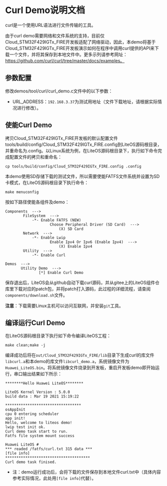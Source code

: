 # Curl Demo说明文档

curl是一个使用URL语法进行文件传输的工具。

由于curl demo需要网络和文件系统的支持，目前仅Cloud_STM32F429IGTx_FIRE开发板适配了网络驱动，因此，本demo将基于Cloud_STM32F429IGTx_FIRE开发板演示如何在程序中调用curl提供的API来下载一个文件，并将其保存到本地文件中。更多示列请参考网址：https://github.com/curl/curl/tree/master/docs/examples。

## 参数配置
修改demos/tool/curl/curl_demo.c文件中的以下参数：
- URL_ADDRESS：`192.168.3.37`为测试用地址（文件下载地址，请根据实际情况进行修改）。

## 使能Curl Demo

拷贝Cloud_STM32F429IGTx_FIRE开发板的默认配置文件tools/build/config/Cloud_STM32F429IGTx_FIRE.config到LiteOS源码根目录，并重命名为.config。以Linux系统为例，在LiteOS源码根目录下，执行如下命令完成配置文件的拷贝和重命名：
```
cp tools/build/config/Cloud_STM32F429IGTx_FIRE.config .config
```

本demo使用SD存储下载的测试文件，所以需要使能FATFS文件系统并设置为SD卡模式，在LiteOS源码根目录下执行命令：
```
make menuconfig
```

按如下路径使能各组件及demo：
```
Components  --->
        FileSystem  --->
            -*- Enable FATFS (NEW)
                    Choose Peripheral Driver (SD Card)  --->
                        (X) SD Card
        Network  --->
            -*- Enable Lwip
                    Enable Ipv4 Or Ipv6 (Enable Ipv4)  --->
                        (X) Enable Ipv4
        Utility  --->
            -*- Enable Curl

Demos  --->
       Utility Demo  --->
               [*] Enable Curl Demo
```

保存退出后，LiteOS会从github自动下载curl源码，并从gitee上的LiteOS组件仓库里下载对应的patch包，并将patch打入源码，此过程的详细流程，请查阅`components/download.sh`文件。

**注意**：下载需要Linux主机可以访问互联网，并安装`git`工具。


## 编译运行Curl Demo

在LiteOS源码根目录下执行如下命令编译LiteOS工程：
```
make clean;make -j
```
编译成功后将在`out/Cloud_STM32F429IGTx_FIRE/lib`目录下生成curl的库文件`libcurl.a`和本demo的库文件`libcurl_demo.a`，系统镜像文件为`Huawei_LiteOS.bin`。将系统镜像文件烧录到开发板，重启开发板demo即开始运行，串口输出结果如下所示：

```
********Hello Huawei LiteOS********

LiteOS Kernel Version : 5.0.0
build data : Mar 19 2021 15:19:22

**********************************
osAppInit
cpu 0 entering scheduler
app init!
Hello, welcome to liteos demo!
lwip test init ok.
Curl demo task start to run.
Fatfs file system mount success

Huawei LiteOS #
*** readed /fatfs/curl.txt 315 data ***
[file info]
**************************************
Curl demo task finised.
```
* 注：demo运行成功后，会将下载的文件保存到本地文件curl.txt中（具体内容参考实际情况，此处用`[file info]`代替）。
